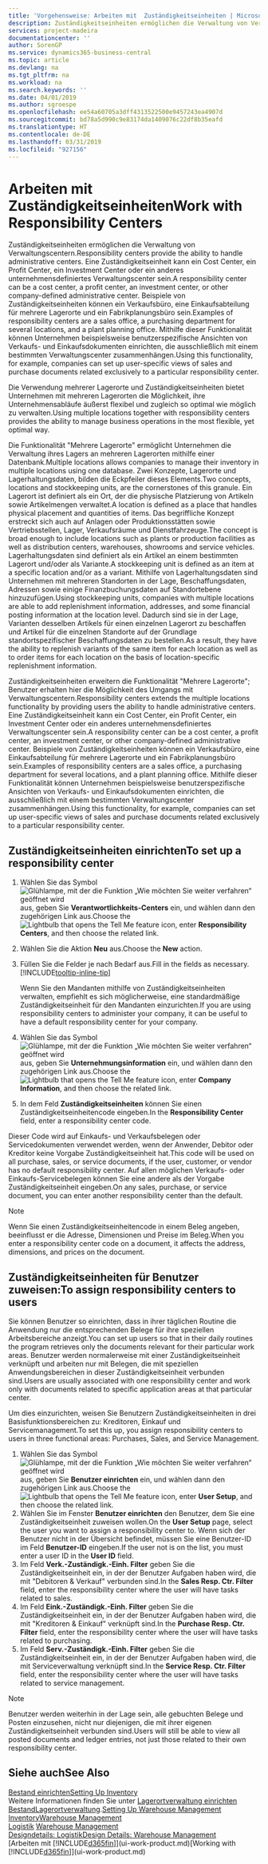 ```yaml
---
title: 'Vorgehensweise: Arbeiten mit  Zuständigkeitseinheiten | Microsoft Docs'
description: Zuständigkeitseinheiten ermöglichen die Verwaltung von Verwaltungscentern. Eine Zuständigkeitseinheit kann ein Cost Center, ein Profit Center, ein Investment Center oder ein anderes unternehmensdefiniertes Verwaltungscenter sein.
services: project-madeira
documentationcenter: ''
author: SorenGP
ms.service: dynamics365-business-central
ms.topic: article
ms.devlang: na
ms.tgt_pltfrm: na
ms.workload: na
ms.search.keywords: ''
ms.date: 04/01/2019
ms.author: sgroespe
ms.openlocfilehash: ee54a60705a3dff4313522500e9457243ea4907d
ms.sourcegitcommit: bd78a5d990c9e83174da1409076c22df8b35eafd
ms.translationtype: HT
ms.contentlocale: de-DE
ms.lasthandoff: 03/31/2019
ms.locfileid: "927156"
---
```

# <a name="work-with-responsibility-centers"></a><span data-ttu-id="7f14d-104">Arbeiten mit Zuständigkeitseinheiten</span><span class="sxs-lookup"><span data-stu-id="7f14d-104">Work with Responsibility Centers</span></span>
<span data-ttu-id="7f14d-105">Zuständigkeitseinheiten ermöglichen die Verwaltung von Verwaltungscentern.</span><span class="sxs-lookup"><span data-stu-id="7f14d-105">Responsibility centers provide the ability to handle administrative centers.</span></span> <span data-ttu-id="7f14d-106">Eine Zuständigkeitseinheit kann ein Cost Center, ein Profit Center, ein Investment Center oder ein anderes unternehmensdefiniertes Verwaltungscenter sein.</span><span class="sxs-lookup"><span data-stu-id="7f14d-106">A responsibility center can be a cost center, a profit center, an investment center, or other company-defined administrative center.</span></span> <span data-ttu-id="7f14d-107">Beispiele von Zuständigkeitseinheiten können ein Verkaufsbüro, eine Einkaufsabteilung für mehrere Lagerorte und ein Fabrikplanungsbüro sein.</span><span class="sxs-lookup"><span data-stu-id="7f14d-107">Examples of responsibility centers are a sales office, a purchasing department for several locations, and a plant planning office.</span></span> <span data-ttu-id="7f14d-108">Mithilfe dieser Funktionalität können Unternehmen beispielsweise benutzerspezifische Ansichten von Verkaufs- und Einkaufsdokumenten einrichten, die ausschließlich mit einem bestimmten Verwaltungscenter zusammenhängen.</span><span class="sxs-lookup"><span data-stu-id="7f14d-108">Using this functionality, for example, companies can set up user-specific views of sales and purchase documents related exclusively to a particular responsibility center.</span></span>  

<span data-ttu-id="7f14d-109">Die Verwendung mehrerer Lagerorte und Zuständigkeitseinheiten bietet Unternehmen mit mehreren Lagerorten die Möglichkeit, ihre Unternehmensabläufe äußerst flexibel und zugleich so optimal wie möglich zu verwalten.</span><span class="sxs-lookup"><span data-stu-id="7f14d-109">Using multiple locations together with responsibility centers provides the ability to manage business operations in the most flexible, yet optimal way.</span></span>

<span data-ttu-id="7f14d-110">Die Funktionalität "Mehrere Lagerorte" ermöglicht Unternehmen die Verwaltung ihres Lagers an mehreren Lagerorten mithilfe einer Datenbank.</span><span class="sxs-lookup"><span data-stu-id="7f14d-110">Multiple locations allows companies to manage their inventory in multiple locations using one database.</span></span> <span data-ttu-id="7f14d-111">Zwei Konzepte, Lagerorte und Lagerhaltungsdaten, bilden die Eckpfeiler dieses Elements.</span><span class="sxs-lookup"><span data-stu-id="7f14d-111">Two concepts, locations and stockkeeping units, are the cornerstones of this granule.</span></span> <span data-ttu-id="7f14d-112">Ein Lagerort ist definiert als ein Ort, der die physische Platzierung von Artikeln sowie Artikelmengen verwaltet.</span><span class="sxs-lookup"><span data-stu-id="7f14d-112">A location is defined as a place that handles physical placement and quantities of items.</span></span> <span data-ttu-id="7f14d-113">Das begriffliche Konzept erstreckt sich auch auf Anlagen oder Produktionsstätten sowie Vertriebsstellen, Lager, Verkaufsräume und Dienstfahrzeuge.</span><span class="sxs-lookup"><span data-stu-id="7f14d-113">The concept is broad enough to include locations such as plants or production facilities as well as distribution centers, warehouses, showrooms and service vehicles.</span></span> <span data-ttu-id="7f14d-114">Lagerhaltungsdaten sind definiert als ein Artikel an einem bestimmten Lagerort und/oder als Variante.</span><span class="sxs-lookup"><span data-stu-id="7f14d-114">A stockkeeping unit is defined as an item at a specific location and/or as a variant.</span></span> <span data-ttu-id="7f14d-115">Mithilfe von Lagerhaltungsdaten sind Unternehmen mit mehreren Standorten in der Lage, Beschaffungsdaten, Adressen sowie einige Finanzbuchungsdaten auf Standortebene hinzuzufügen.</span><span class="sxs-lookup"><span data-stu-id="7f14d-115">Using stockkeeping units, companies with multiple locations are able to add replenishment information, addresses, and some financial posting information at the location level.</span></span> <span data-ttu-id="7f14d-116">Dadurch sind sie in der Lage, Varianten desselben Artikels für einen einzelnen Lagerort zu beschaffen und Artikel für die einzelnen Standorte auf der Grundlage standortspezifischer Beschaffungsdaten zu bestellen.</span><span class="sxs-lookup"><span data-stu-id="7f14d-116">As a result, they have the ability to replenish variants of the same item for each location as well as to order items for each location on the basis of location-specific replenishment information.</span></span>  

<span data-ttu-id="7f14d-117">Zuständigkeitseinheiten erweitern die Funktionalität "Mehrere Lagerorte"; Benutzer erhalten hier die Möglichkeit des Umgangs mit Verwaltungscentern.</span><span class="sxs-lookup"><span data-stu-id="7f14d-117">Responsibility centers extends the multiple locations functionality by providing users the ability to handle administrative centers.</span></span> <span data-ttu-id="7f14d-118">Eine Zuständigkeitseinheit kann ein Cost Center, ein Profit Center, ein Investment Center oder ein anderes unternehmensdefiniertes Verwaltungscenter sein.</span><span class="sxs-lookup"><span data-stu-id="7f14d-118">A responsibility center can be a cost center, a profit center, an investment center, or other company-defined administrative center.</span></span> <span data-ttu-id="7f14d-119">Beispiele von Zuständigkeitseinheiten können ein Verkaufsbüro, eine Einkaufsabteilung für mehrere Lagerorte und ein Fabrikplanungsbüro sein.</span><span class="sxs-lookup"><span data-stu-id="7f14d-119">Examples of responsibility centers are a sales office, a purchasing department for several locations, and a plant planning office.</span></span> <span data-ttu-id="7f14d-120">Mithilfe dieser Funktionalität können Unternehmen beispielsweise benutzerspezifische Ansichten von Verkaufs- und Einkaufsdokumenten einrichten, die ausschließlich mit einem bestimmten Verwaltungscenter zusammenhängen.</span><span class="sxs-lookup"><span data-stu-id="7f14d-120">Using this functionality, for example, companies can set up user-specific views of sales and purchase documents related exclusively to a particular responsibility center.</span></span>

## <a name="to-set-up-a-responsibility-center"></a><span data-ttu-id="7f14d-121">Zuständigkeitseinheiten einrichten</span><span class="sxs-lookup"><span data-stu-id="7f14d-121">To set up a responsibility center</span></span>  
1.  <span data-ttu-id="7f14d-122">Wählen Sie das Symbol ![Glühlampe, mit der die Funktion „Wie möchten Sie weiter verfahren“ geöffnet wird](media/ui-search/search_small.png "Wie möchten Sie weiter verfahren?") aus, geben Sie **Verantwortlichkeits-Centers** ein, und wählen dann den zugehörigen Link aus.</span><span class="sxs-lookup"><span data-stu-id="7f14d-122">Choose the ![Lightbulb that opens the Tell Me feature](media/ui-search/search_small.png "Tell me what you want to do") icon, enter **Responsibility Centers**, and then choose the related link.</span></span>  
2.  <span data-ttu-id="7f14d-123">Wählen Sie die Aktion **Neu** aus.</span><span class="sxs-lookup"><span data-stu-id="7f14d-123">Choose the **New** action.</span></span>  
3.  <span data-ttu-id="7f14d-124">Füllen Sie die Felder je nach Bedarf aus.</span><span class="sxs-lookup"><span data-stu-id="7f14d-124">Fill in the fields as necessary.</span></span> [!INCLUDE[tooltip-inline-tip](includes/tooltip-inline-tip_md.md)]  

    <span data-ttu-id="7f14d-125">Wenn Sie den Mandanten mithilfe von Zuständigkeitseinheiten verwalten, empfiehlt es sich möglicherweise, eine standardmäßige Zuständigkeitseinheit für den Mandanten einzurichten.</span><span class="sxs-lookup"><span data-stu-id="7f14d-125">If you are using responsibility centers to administer your company, it can be useful to have a default responsibility center for your company.</span></span>
4. <span data-ttu-id="7f14d-126">Wählen Sie das Symbol ![Glühlampe, mit der die Funktion „Wie möchten Sie weiter verfahren“ geöffnet wird](media/ui-search/search_small.png "Wie möchten Sie weiter verfahren?") aus, geben Sie **Unternehmungsinformation** ein, und wählen dann den zugehörigen Link aus.</span><span class="sxs-lookup"><span data-stu-id="7f14d-126">Choose the ![Lightbulb that opens the Tell Me feature](media/ui-search/search_small.png "Tell me what you want to do") icon, enter **Company Information**, and then choose the related link.</span></span>
5. <span data-ttu-id="7f14d-127">In dem Feld **Zuständigkeitseinheiten** können Sie einen Zuständigkeitseinheitencode eingeben.</span><span class="sxs-lookup"><span data-stu-id="7f14d-127">In the **Responsibility Center** field, enter a responsibility center code.</span></span>

<span data-ttu-id="7f14d-128">Dieser Code wird auf Einkaufs- und Verkaufsbelegen oder Servicedokumenten verwendet werden, wenn der Anwender, Debitor oder Kreditor keine Vorgabe Zuständigkeitseinheit hat.</span><span class="sxs-lookup"><span data-stu-id="7f14d-128">This code will be used on all purchase, sales, or service documents, if the user, customer, or vendor has no default responsibility center.</span></span> <span data-ttu-id="7f14d-129">Auf allen möglichen Verkaufs- oder Einkaufs-Servicebelegen können Sie eine andere als der Vorgabe Zuständigkeitseinheit eingeben.</span><span class="sxs-lookup"><span data-stu-id="7f14d-129">On any sales, purchase, or service document, you can enter another responsibility center than the default.</span></span>

> [!NOTE]  
>  <span data-ttu-id="7f14d-130">Wenn Sie einen Zuständigkeitseinheitencode in einem Beleg angeben, beeinflusst er die Adresse, Dimensionen und Preise im Beleg.</span><span class="sxs-lookup"><span data-stu-id="7f14d-130">When you enter a responsibility center code on a document, it affects the address, dimensions, and prices on the document.</span></span>  

## <a name="to-assign-responsibility-centers-to-users"></a><span data-ttu-id="7f14d-131">Zuständigkeitseinheiten für Benutzer zuweisen:</span><span class="sxs-lookup"><span data-stu-id="7f14d-131">To assign responsibility centers to users</span></span>  
<span data-ttu-id="7f14d-132">Sie können Benutzer so einrichten, dass in ihrer täglichen Routine die Anwendung nur die entsprechenden Belege für ihre speziellen Arbeitsbereiche anzeigt.</span><span class="sxs-lookup"><span data-stu-id="7f14d-132">You can set up users so that in their daily routines the program retrieves only the documents relevant for their particular work areas.</span></span> <span data-ttu-id="7f14d-133">Benutzer werden normalerweise mit einer Zuständigkeitseinheit verknüpft und arbeiten nur mit Belegen, die mit speziellen Anwendungsbereichen in dieser Zuständigkeitseinheit verbunden sind.</span><span class="sxs-lookup"><span data-stu-id="7f14d-133">Users are usually associated with one responsibility center and work only with documents related to specific application areas at that particular center.</span></span>  

<span data-ttu-id="7f14d-134">Um dies einzurichten, weisen Sie Benutzern Zuständigkeitseinheiten in drei Basisfunktionsbereichen zu: Kreditoren, Einkauf und Servicemanagement.</span><span class="sxs-lookup"><span data-stu-id="7f14d-134">To set this up, you assign responsibility centers to users in three functional areas: Purchases, Sales, and Service Management.</span></span>  

1.  <span data-ttu-id="7f14d-135">Wählen Sie das Symbol ![Glühlampe, mit der die Funktion „Wie möchten Sie weiter verfahren“ geöffnet wird](media/ui-search/search_small.png "Wie möchten Sie weiter verfahren?") aus, geben Sie **Benutzer einrichten** ein, und wählen dann den zugehörigen Link aus.</span><span class="sxs-lookup"><span data-stu-id="7f14d-135">Choose the ![Lightbulb that opens the Tell Me feature](media/ui-search/search_small.png "Tell me what you want to do") icon, enter **User Setup**, and then choose the related link.</span></span>  
2.  <span data-ttu-id="7f14d-136">Wählen Sie im Fenster **Benutzer einrichten** den Benutzer, dem Sie eine Zuständigkeitseinheit zuweisen wollen.</span><span class="sxs-lookup"><span data-stu-id="7f14d-136">On the **User Setup** page, select the user you want to assign a responsibility center to.</span></span> <span data-ttu-id="7f14d-137">Wenn sich der Benutzer nicht in der Übersicht befindet, müssen Sie eine Benutzer-ID im Feld **Benutzer-ID** eingeben.</span><span class="sxs-lookup"><span data-stu-id="7f14d-137">If the user not is on the list, you must enter a user ID in the **User ID** field.</span></span>  
3.  <span data-ttu-id="7f14d-138">Im Feld **Verk.-Zuständigk.-Einh. Filter** geben Sie die Zuständigkeitseinheit ein, in der der Benutzer Aufgaben haben wird, die mit "Debitoren & Verkauf" verbunden sind.</span><span class="sxs-lookup"><span data-stu-id="7f14d-138">In the **Sales Resp. Ctr. Filter** field, enter the responsibility center where the user will have tasks related to sales.</span></span>  
4.  <span data-ttu-id="7f14d-139">Im Feld  **Eink.-Zuständigk.-Einh. Filter** geben Sie die Zuständigkeitseinheit ein, in der der Benutzer Aufgaben haben wird, die mit "Kreditoren &amp; Einkauf" verknüpft sind.</span><span class="sxs-lookup"><span data-stu-id="7f14d-139">In the **Purchase Resp. Ctr. Filter** field, enter the responsibility center where the user will have tasks related to purchasing.</span></span>  
5.  <span data-ttu-id="7f14d-140">Im Feld **Serv.-Zuständigk.-Einh. Filter** geben Sie die Zuständigkeitseinheit ein, in der der Benutzer Aufgaben haben wird, die mit Serviceverwaltung verknüpft sind.</span><span class="sxs-lookup"><span data-stu-id="7f14d-140">In the **Service Resp. Ctr. Filter** field, enter the responsibility center where the user will have tasks related to service management.</span></span>  

> [!NOTE]  
>  <span data-ttu-id="7f14d-141">Benutzer werden weiterhin in der Lage sein, alle gebuchten Belege und Posten einzusehen, nicht nur diejenigen, die mit ihrer eigenen Zuständigkeitseinheit verbunden sind.</span><span class="sxs-lookup"><span data-stu-id="7f14d-141">Users will still be able to view all posted documents and ledger entries, not just those related to their own responsibility center.</span></span>

## <a name="see-also"></a><span data-ttu-id="7f14d-142">Siehe auch</span><span class="sxs-lookup"><span data-stu-id="7f14d-142">See Also</span></span>  
[<span data-ttu-id="7f14d-143">Bestand einrichten</span><span class="sxs-lookup"><span data-stu-id="7f14d-143">Setting Up Inventory</span></span>](inventory-setup-inventory.md)  
<span data-ttu-id="7f14d-144">Weitere Informationen finden Sie unter [Lagerortverwaltung einrichten](warehouse-setup-warehouse.md)
[Bestand](inventory-manage-inventory.md)[Lagerortverwaltung](warehouse-manage-warehouse.md).</span><span class="sxs-lookup"><span data-stu-id="7f14d-144">[Setting Up Warehouse Management](warehouse-setup-warehouse.md)
[Inventory](inventory-manage-inventory.md)[Warehouse Management](warehouse-manage-warehouse.md)</span></span>  
<span data-ttu-id="7f14d-145">[Logistik](warehouse-manage-warehouse.md)  </span><span class="sxs-lookup"><span data-stu-id="7f14d-145">[Warehouse Management](warehouse-manage-warehouse.md)  </span></span>  
[<span data-ttu-id="7f14d-146">Designdetails: Logistik</span><span class="sxs-lookup"><span data-stu-id="7f14d-146">Design Details: Warehouse Management</span></span>](design-details-warehouse-management.md)  
<span data-ttu-id="7f14d-147">[Arbeiten mit [!INCLUDE[d365fin](includes/d365fin_md.md)]](ui-work-product.md)</span><span class="sxs-lookup"><span data-stu-id="7f14d-147">[Working with [!INCLUDE[d365fin](includes/d365fin_md.md)]](ui-work-product.md)</span></span>
